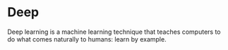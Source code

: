 # Deep
Deep learning is a machine learning technique that teaches computers to do what comes naturally to humans: learn by example. 

